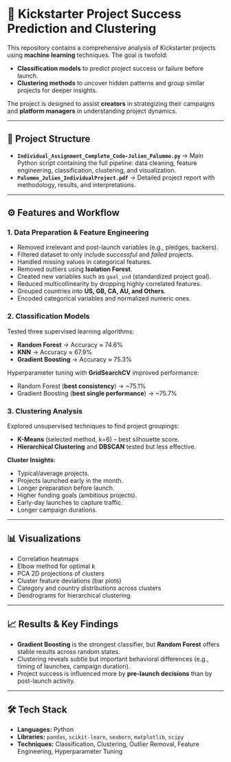 # 📘 Kickstarter Project Success Prediction and Clustering

This repository contains a comprehensive analysis of Kickstarter projects using **machine learning** techniques. The goal is twofold:

- **Classification models** to predict project success or failure before launch.  
- **Clustering methods** to uncover hidden patterns and group similar projects for deeper insights.  

The project is designed to assist **creators** in strategizing their campaigns and **platform managers** in understanding project dynamics.  

---

## 📂 Project Structure

- **`Individual_Assignment_Complete_Code-Julien_Palummo.py`** → Main Python script containing the full pipeline: data cleaning, feature engineering, classification, clustering, and visualization.  
- **`Palummo_Julien_IndividualProject.pdf`** → Detailed project report with methodology, results, and interpretations.  

---

## ⚙️ Features and Workflow  

### 1. Data Preparation & Feature Engineering  
- Removed irrelevant and post-launch variables (e.g., pledges, backers).  
- Filtered dataset to only include *successful* and *failed* projects.  
- Handled missing values in categorical features.  
- Removed outliers using **Isolation Forest**.  
- Created new variables such as `goal_usd` (standardized project goal).  
- Reduced multicollinearity by dropping highly correlated features.  
- Grouped countries into **US, GB, CA, AU, and Others**.  
- Encoded categorical variables and normalized numeric ones.  

### 2. Classification Models  
Tested three supervised learning algorithms:  
- **Random Forest** → Accuracy ≈ 74.6%  
- **KNN** → Accuracy ≈ 67.9%  
- **Gradient Boosting** → Accuracy ≈ 75.3%  

Hyperparameter tuning with **GridSearchCV** improved performance:  
- Random Forest (**best consistency**) → ~75.1%  
- Gradient Boosting (**best single performance**) → ~75.7%  

### 3. Clustering Analysis  
Explored unsupervised techniques to find project groupings:  
- **K-Means** (selected method, k=6) – best silhouette score.  
- **Hierarchical Clustering** and **DBSCAN** tested but less effective.  

**Cluster Insights:**  
- Typical/average projects.  
- Projects launched early in the month.  
- Longer preparation before launch.  
- Higher funding goals (ambitious projects).  
- Early-day launches to capture traffic.  
- Longer campaign durations.  

---

## 📊 Visualizations  
- Correlation heatmaps  
- Elbow method for optimal k  
- PCA 2D projections of clusters  
- Cluster feature deviations (bar plots)  
- Category and country distributions across clusters  
- Dendrograms for hierarchical clustering  

---

## 📈 Results & Key Findings  
- **Gradient Boosting** is the strongest classifier, but **Random Forest** offers stable results across random states.  
- Clustering reveals subtle but important behavioral differences (e.g., timing of launches, campaign duration).  
- Project success is influenced more by **pre-launch decisions** than by post-launch activity.  

---

## 🛠️ Tech Stack  
- **Languages:** Python  
- **Libraries:** `pandas`, `scikit-learn`, `seaborn`, `matplotlib`, `scipy`  
- **Techniques:** Classification, Clustering, Outlier Removal, Feature Engineering, Hyperparameter Tuning  
